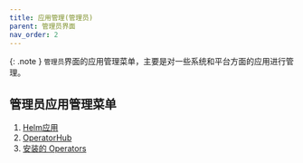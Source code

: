 ```yaml
---
title: 应用管理(管理员)
parent: 管理员界面
nav_order: 2
---
```



{: .note }
`管理员`界面的应用管理菜单，主要是对一些系统和平台方面的应用进行管理。

## 管理员应用管理菜单
1. [Helm应用](../../dev/applications/helm)
2. [OperatorHub](../../dev/workloads/pods)
3. [安装的 Operators](../../dev/workloads/deployments)
